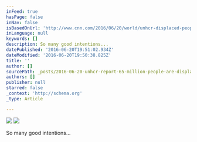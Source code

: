 ```yaml
---
inFeed: true
hasPage: false
inNav: false
isBasedOnUrl: 'http://www.cnn.com/2016/06/20/world/unhcr-displaced-peoples-report/index.html'
inLanguage: null
keywords: []
description: So many good intentions...
datePublished: '2016-06-20T19:51:02.934Z'
dateModified: '2016-06-20T19:50:38.825Z'
title: ''
author: []
sourcePath: _posts/2016-06-20-unhcr-report-65-million-people-are-displaced.md
authors: []
publisher: null
starred: false
_context: 'http://schema.org'
_type: Article

---
```

![](https://the-grid-user-content.s3-us-west-2.amazonaws.com/bed3a639-fde0-4ec0-b492-2b025f1cbb06.png)
![](https://the-grid-user-content.s3-us-west-2.amazonaws.com/d3a9096e-91b9-4586-93ab-76bba98a0f0e.png)

So many good intentions...